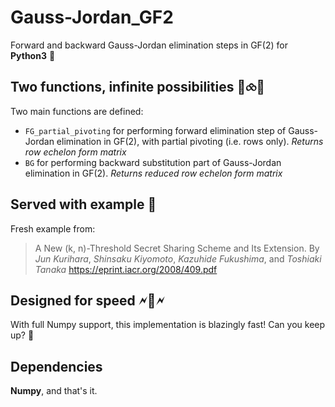 # Gauss-Jordan_GF2
Forward and backward Gauss-Jordan elimination steps in GF(2) for **Python3** 🐍

## Two functions, infinite possibilities 🌈⧝🌌
Two main functions are defined:
- `FG_partial_pivoting` for performing forward elimination step of Gauss-Jordan elimination in GF(2), with partial pivoting (i.e. rows only). _Returns row echelon form matrix_
- `BG` for performing backward substitution part of Gauss-Jordan elimination in GF(2). _Returns reduced row echelon form matrix_

## Served with example 🥗
Fresh example from:
> A New (k, n)-Threshold Secret Sharing Scheme and Its Extension.
> By _Jun Kurihara_, _Shinsaku Kiyomoto_, _Kazuhide Fukushima_, and _Toshiaki Tanaka_
https://eprint.iacr.org/2008/409.pdf

## Designed for speed 🗲🚀🗲
With full Numpy support, this implementation is blazingly fast! Can you keep up? 🏃

## Dependencies
**Numpy**, and that's it.

